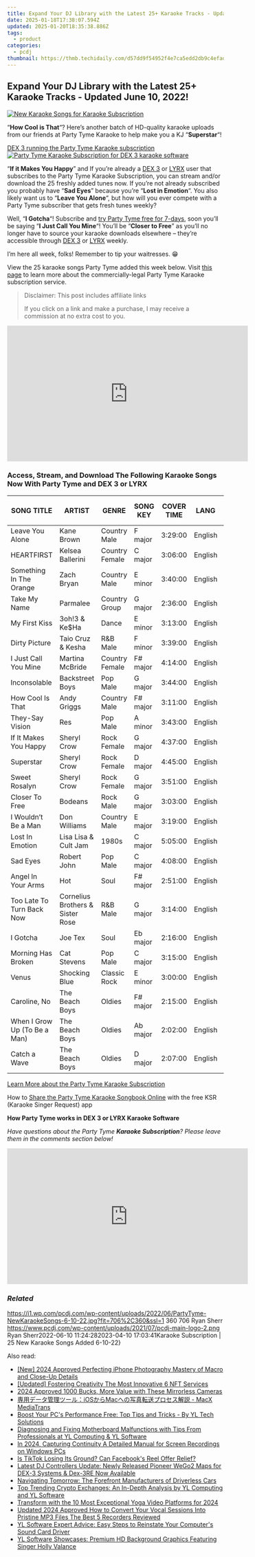 ```yaml
---
title: Expand Your DJ Library with the Latest 25+ Karaoke Tracks - Updated June 10, 2022!
date: 2025-01-18T17:38:07.594Z
updated: 2025-01-20T18:35:38.886Z
tags:
  - product
categories:
  - pcdj
thumbnail: https://thmb.techidaily.com/d57dd9f54952f4e7ca5edd2db9c4efad701c22be438a3c8ee1521a12138dfcd3.jpg
---
```


## Expand Your DJ Library with the Latest 25+ Karaoke Tracks - Updated June 10, 2022!

[![New Karaoke Songs for Karaoke Subscription](https://i1.wp.com/pcdj.com/wp-content/uploads/2022/06/PartyTyme-NewKaraokeSongs-6-10-22.jpg?resize=706%2C321&ssl=1)](https://i1.wp.com/pcdj.com/wp-content/uploads/2022/06/PartyTyme-NewKaraokeSongs-6-10-22.jpg?fit=706%2C360&ssl=1 "New Karaoke Songs for Karaoke Subscription")

“**How Cool is That**“? Here’s another batch of HD-quality karaoke uploads from our friends at Party Tyme Karaoke to help make you a KJ “**Superstar**“!

[DEX 3 running the Party Tyme Karaoke subscription ![Party Tyme Karaoke Subscription for DEX 3 karaoke software](https://i1.wp.com/pcdj.com/wp-content/uploads/2017/07/DEX3-PartyTyme.jpg?fit=300%2C169&ssl=1 "Party Tyme Karaoke Subscription for DEX 3 karaoke software")](https://i1.wp.com/pcdj.com/wp-content/uploads/2017/07/DEX3-PartyTyme.jpg?fit=1030%2C579&ssl=1)

“**If it Makes You Happy**” and If you’re already a [DEX 3](https://tools.techidaily.com/pcdj/products/) or [LYRX](http://www.lyrxkaraoke.com/) user that subscribes to the Party Tyme Karaoke Subscription, you can stream and/or download the 25 freshly added tunes now. If you’re not already subscribed you probably have “**Sad Eyes**” because you’re “**Lost in Emotion**“. You also likely want us to “**Leave You Alone**“, but how will you ever compete with a Party Tyme subscriber that gets fresh tunes weekly?

Well, “**I Gotcha**“! Subscribe and [try Party Tyme free for 7-days](https://tools.techidaily.com/pcdj/products/), soon you’ll be saying “**I Just Call You Mine**“! You’ll be “**Closer to Free**” as you’ll no longer have to source your karaoke downloads elsewhere – they’re accessible through [DEX 3](https://tools.techidaily.com/pcdj/products/) or [LYRX](http://www.lyrxkaraoke.com/) weekly.

I’m here all week, folks! Remember to tip your waitresses. 😁

View the 25 karaoke songs Party Tyme added this week below. Visit [this page](https://tools.techidaily.com/pcdj/products/) to learn more about the commercially-legal Party Tyme Karaoke subscription service.

>  Disclaimer: This post includes affiliate links
>
>  If you click on a link and make a purchase, I may receive a commission at no extra cost to you.
>

<!-- affiliate ads begin -->
<iframe width="560" height="315" src="https://www.youtube.com/embed/0pSRlspzW-A?si=A82G3Yxwj_31cKDq" title="YouTube video player" frameborder="0" allow="accelerometer; autoplay; clipboard-write; encrypted-media; gyroscope; picture-in-picture; web-share" referrerpolicy="strict-origin-when-cross-origin" allowfullscreen></iframe>
<!-- affiliate ads end -->

### Access, Stream, and Download The Following Karaoke Songs Now With Party Tyme and DEX 3 or LYRX

| **SONG TITLE**               | **ARTIST**                       | **GENRE**      | **SONG KEY** | **COVER TIME** | **LANG** | **YEAR of Release** |
| ---------------------------- | -------------------------------- | -------------- | ------------ | -------------- | -------- | ------------------- |
| Leave You Alone              | Kane Brown                       | Country Male   | F major      | 3:29:00        | English  | 2022                |
| HEARTFIRST                   | Kelsea Ballerini                 | Country Female | C major      | 3:06:00        | English  | 2022                |
| Something In The Orange      | Zach Bryan                       | Country Male   | E minor      | 3:40:00        | English  | 2022                |
| Take My Name                 | Parmalee                         | Country Group  | G major      | 2:36:00        | English  | 2021                |
| My First Kiss                | 3oh!3 & Ke$Ha                    | Dance          | E minor      | 3:13:00        | English  | 2010                |
| Dirty Picture                | Taio Cruz & Kesha                | R&B Male       | F minor      | 3:39:00        | English  | 2009                |
| I Just Call You Mine         | Martina McBride                  | Country Female | F# major     | 4:14:00        | English  | 2009                |
| Inconsolable                 | Backstreet Boys                  | Pop Male       | G major      | 3:44:00        | English  | 2007                |
| How Cool Is That             | Andy Griggs                      | Country Male   | F# major     | 3:11:00        | English  | 2002                |
| They-Say Vision              | Res                              | Pop Male       | A minor      | 3:43:00        | English  | 2001                |
| If It Makes You Happy        | Sheryl Crow                      | Rock Female    | G major      | 4:37:00        | English  | 1996                |
| Superstar                    | Sheryl Crow                      | Rock Female    | D major      | 4:45:00        | English  | 1996                |
| Sweet Rosalyn                | Sheryl Crow                      | Rock Female    | G major      | 3:51:00        | English  | 1996                |
| Closer To Free               | Bodeans                          | Rock Male      | G major      | 3:03:00        | English  | 1995                |
| I Wouldn’t Be a Man          | Don Williams                     | Country Male   | E major      | 3:19:00        | English  | 1987                |
| Lost In Emotion              | Lisa Lisa & Cult Jam             | 1980s          | C major      | 5:05:00        | English  | 1987                |
| Sad Eyes                     | Robert John                      | Pop Male       | C major      | 4:08:00        | English  | 1979                |
| Angel In Your Arms           | Hot                              | Soul           | F# major     | 2:51:00        | English  | 1977                |
| Too Late To Turn Back Now    | Cornelius Brothers & Sister Rose | R&B Male       | G major      | 3:14:00        | English  | 1972                |
| I Gotcha                     | Joe Tex                          | Soul           | Eb major     | 2:16:00        | English  | 1972                |
| Morning Has Broken           | Cat Stevens                      | Pop Male       | C major      | 3:15:00        | English  | 1971                |
| Venus                        | Shocking Blue                    | Classic Rock   | E minor      | 3:00:00        | English  | 1969                |
| Caroline, No                 | The Beach Boys                   | Oldies         | F# major     | 2:15:00        | English  | 1966                |
| When I Grow Up (To Be a Man) | The Beach Boys                   | Oldies         | Ab major     | 2:02:00        | English  | 1964                |
| Catch a Wave                 | The Beach Boys                   | Oldies         | D major      | 2:07:00        | English  | 1963                |

[Learn More about the Party Tyme Karaoke Subscription](https://tools.techidaily.com/pcdj/products/)

How to [Share the Party Tyme Karaoke Songbook Online](https://tools.techidaily.com/pcdj/products/) with the free KSR (Karaoke Singer Request) app

**How Party Tyme works in DEX 3 or LYRX Karaoke Software**

_Have questions about the Party Tyme **Karaoke Subscription**? Please leave them in the comments section below!_

<!-- affiliate ads begin -->
<iframe width="560" height="315" src="https://www.youtube.com/embed/w7c5EHp-GDw?si=UTw7lZR0wTmRjp8W" title="YouTube video player" frameborder="0" allow="accelerometer; autoplay; clipboard-write; encrypted-media; gyroscope; picture-in-picture; web-share" referrerpolicy="strict-origin-when-cross-origin" allowfullscreen></iframe>
<!-- affiliate ads end -->

### _Related_

https://i1.wp.com/pcdj.com/wp-content/uploads/2022/06/PartyTyme-NewKaraokeSongs-6-10-22.jpg?fit=706%2C360&ssl=1 360 706 Ryan Sherr https://www.pcdj.com/wp-content/uploads/2021/07/pcdj-main-logo-2.png Ryan Sherr2022-06-10 11:24:282023-04-10 17:03:41Karaoke Subscription | 25 New Karaoke Songs Added 6-10-22}

<ins class="adsbygoogle"
     style="display:block"
     data-ad-format="autorelaxed"
     data-ad-client="ca-pub-7571918770474297"
     data-ad-slot="1223367746"></ins>

<ins class="adsbygoogle"
     style="display:block"
     data-ad-client="ca-pub-7571918770474297"
     data-ad-slot="8358498916"
     data-ad-format="auto"
     data-full-width-responsive="true"></ins>

<span class="atpl-alsoreadstyle">Also read:</span>
<div><ul>
<li><a href="https://vp-tips.techidaily.com/new-2024-approved-perfecting-iphone-photography-mastery-of-macro-and-close-up-details/"><u>[New] 2024 Approved Perfecting iPhone Photography Mastery of Macro and Close-Up Details</u></a></li>
<li><a href="https://fox-cloud.techidaily.com/updated-fostering-creativity-the-most-innovative-6-nft-services/"><u>[Updated] Fostering Creativity The Most Innovative 6 NFT Services</u></a></li>
<li><a href="https://extra-hints.techidaily.com/2024-approved-1000-bucks-more-value-with-these-mirrorless-cameras/"><u>2024 Approved 1000 Bucks, More Value with These Mirrorless Cameras</u></a></li>
<li><a href="https://discover-help.techidaily.com/iosmac-macx-mediatrans/"><u>専用データ管理ツール：iOSからMacへの写真転送プロセス解説 - MacX MediaTrans</u></a></li>
<li><a href="https://discover-fantastic.techidaily.com/boost-your-pcs-performance-free-top-tips-and-tricks-by-yl-tech-solutions/"><u>Boost Your PC's Performance Free: Top Tips and Tricks - By YL Tech Solutions</u></a></li>
<li><a href="https://discover-fantastic.techidaily.com/diagnosing-and-fixing-motherboard-malfunctions-with-tips-from-professionals-at-yl-computing-and-yl-software/"><u>Diagnosing and Fixing Motherboard Malfunctions with Tips From Professionals at YL Computing & YL Software</u></a></li>
<li><a href="https://video-capture.techidaily.com/in-2024-capturing-continuity-a-detailed-manual-for-screen-recordings-on-windows-pcs/"><u>In 2024, Capturing Continuity A Detailed Manual for Screen Recordings on Windows PCs</u></a></li>
<li><a href="https://facebook.techidaily.com/is-tiktok-losing-its-ground-can-facebooks-reel-offer-relief/"><u>Is TikTok Losing Its Ground? Can Facebook's Reel Offer Relief?</u></a></li>
<li><a href="https://discover-fantastic.techidaily.com/latest-dj-controllers-update-newly-released-pioneer-wego2-maps-for-dex-3-systems-and-dex-3re-now-available/"><u>Latest DJ Controllers Update: Newly Released Pioneer WeGo2 Maps for DEX-3 Systems & Dex-3RE Now Available</u></a></li>
<li><a href="https://technical-tips.techidaily.com/navigating-tomorrow-the-forefront-manufacturers-of-driverless-cars/"><u>Navigating Tomorrow: The Forefront Manufacturers of Driverless Cars</u></a></li>
<li><a href="https://discover-fantastic.techidaily.com/top-trending-crypto-exchanges-an-in-depth-analysis-by-yl-computing-and-yl-software/"><u>Top Trending Crypto Exchanges: An In-Depth Analysis by YL Computing and YL Software</u></a></li>
<li><a href="https://youtube-sure.techidaily.com/form-with-the-10-most-exceptional-yoga-video-platforms-for-2024/"><u>Transform with the 10 Most Exceptional Yoga Video Platforms for 2024</u></a></li>
<li><a href="https://sound-optimizing.techidaily.com/updated-2024-approved-how-to-convert-your-vocal-sessions-into-pristine-mp3-files-the-best-5-recorders-reviewed/"><u>Updated 2024 Approved How to Convert Your Vocal Sessions Into Pristine MP3 Files The Best 5 Recorders Reviewed</u></a></li>
<li><a href="https://discover-fantastic.techidaily.com/yl-software-expert-advice-easy-steps-to-reinstate-your-computers-sound-card-driver/"><u>YL Software Expert Advice: Easy Steps to Reinstate Your Computer's Sound Card Driver</u></a></li>
<li><a href="https://discover-fantastic.techidaily.com/yl-software-showcases-premium-hd-background-graphics-featuring-singer-holly-valance/"><u>YL Software Showcases: Premium HD Background Graphics Featuring Singer Holly Valance</u></a></li>
</ul></div>


